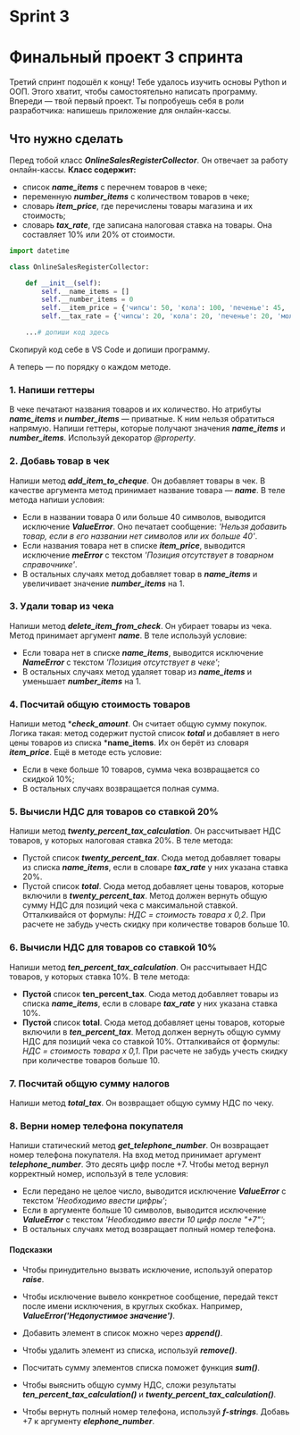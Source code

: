 ﻿# Sprint 3
# Финальный проект 3 спринта
Третий спринт подошёл к концу! Тебе удалось изучить основы Python и ООП. Этого хватит, чтобы самостоятельно написать программу.
Впереди — твой первый проект. Ты попробуешь себя в роли разработчика: напишешь приложение для онлайн-кассы.

## Что нужно сделать
Перед тобой класс ***OnlineSalesRegisterCollector***. Он отвечает за работу онлайн-кассы.
**Класс содержит:**
* список ***name_items*** с перечнем товаров в чеке;
* переменную ***number_items*** с количеством товаров в чеке;
* словарь ***item_price***, где перечислены товары магазина и их стоимость;
* словарь ***tax_rate***, где записана налоговая ставка на товары. Она составляет 10% или 20% от стоимости.

```python
import datetime

class OnlineSalesRegisterCollector:

    def __init__(self):
        self.__name_items = []
        self.__number_items = 0
        self.__item_price = {'чипсы': 50, 'кола': 100, 'печенье': 45, 'молоко': 55, 'кефир': 70}
        self.__tax_rate = {'чипсы': 20, 'кола': 20, 'печенье': 20, 'молоко': 10, 'кефир': 10}

    ...# допиши код здесь
``` 

Скопируй код себе в VS Code и допиши программу.

А теперь — по порядку о каждом методе.

### 1. Напиши геттеры
В чеке печатают названия товаров и их количество. Но атрибуты ***name_items*** и ***number_items*** — приватные. К ним нельзя обратиться напрямую.
Напиши геттеры, которые получают значения ***name_items*** и ***number_items***. Используй декоратор *@property*.


### 2. Добавь товар в чек
Напиши метод ***add_item_to_cheque***. Он добавляет товары в чек.
В качестве аргумента метод принимает название товара — ***name***.
В теле метода напиши условия:
* Если в названии товара 0 или больше 40 символов, выводится исключение ***ValueError***. Оно печатает сообщение: *'Нельзя добавить товар, если в его названии нет символов или их больше 40'*.
* Если названия товара нет в списке ***item_price***, выводится исключение ***meError*** с текстом *'Позиция отсутствует в товарном справочнике'*.
* В остальных случаях метод добавляет товар в ***name_items*** и увеличивает значение ***number_items*** на 1.


### 3. Удали товар из чека
Напиши метод ***delete_item_from_check***. Он убирает товары из чека. Метод принимает аргумент ***name***.
В теле используй условие:
* Если товара нет в списке ***name_items***, выводится исключение ***NameError*** с текстом *'Позиция отсутствует в чеке'*;
* В остальных случаях метод удаляет товар из ***name_items*** и уменьшает ***number_items*** на 1.


### 4. Посчитай общую стоимость товаров
Напиши метод ****check_amount***. Он считает общую сумму покупок.
Логика такая: метод содержит пустой список ***total*** и добавляет в него цены товаров из списка ***name_items**. Их он берёт из словаря ***item_price***.
Ещё в методе есть условие:
* Если в чеке больше 10 товаров, сумма чека возвращается со скидкой 10%;
* В остальных случаях возвращается полная сумма.


### 5. Вычисли НДС для товаров со ставкой 20%
Напиши метод ***twenty_percent_tax_calculation***. Он рассчитывает НДС товаров, у которых налоговая ставка 20%.
В теле метода:
* Пустой список ***twenty_percent_tax***. Сюда метод добавляет товары из списка ***name_items***, если в словаре ***tax_rate*** у них указана ставка 20%.
* Пустой список ***total***. Сюда метод добавляет цены товаров, которые включили в ***twenty_percent_tax***.
Метод должен вернуть общую сумму НДС для позиций чека с максимальной ставкой. Отталкивайся от формулы: *НДС = стоимость товара x 0,2*.
При расчете не забудь учесть скидку при количестве товаров больше 10.


### 6. Вычисли НДС для товаров со ставкой 10%
Напиши метод ***ten_percent_tax_calculation***. Он рассчитывает НДС товаров, у которых ставка 10%.
В теле метода:
* __Пустой__ список **ten_percent_tax**. Сюда метод добавляет товары из списка ***name_items***, если в словаре ***tax_rate*** у них указана ставка 10%.
* __Пустой__ список **total**. Сюда метод добавляет цены товаров, которые включили в ***ten_percent_tax***.
Метод должен вернуть общую сумму НДС для позиций чека со ставкой 10%. Отталкивайся от формулы: *НДС = стоимость товара x 0,1*.
При расчете не забудь учесть скидку при количестве товаров больше 10.

### 7. Посчитай общую сумму налогов
Напиши метод ***total_tax***. Он возвращает общую сумму НДС по чеку.

### 8. Верни номер телефона покупателя
Напиши статический метод ***get_telephone_number***. Он возвращает номер телефона покупателя.
На вход метод принимает аргумент ***telephone_number***. Это десять цифр после +7.
Чтобы метод вернул корректный номер, используй в теле условия:
* Если передано не целое число, выводится исключение ***ValueError*** с текстом *'Необходимо ввести цифры'*;
* Если в аргументе больше 10 символов, выводится исключение ***ValueError*** с текстом *'Необходимо ввести 10 цифр после "+7"'*;
* В остальных случаях метод возвращает полный номер телефона.

#### Подсказки
* Чтобы принудительно вызвать исключение, используй оператор ***raise***.
* Чтобы исключение вывело конкретное сообщение, передай текст после имени исключения, в круглых скобках. Например, ***ValueError('Недопустимое значение')***.
* Добавить элемент в список можно через ***append()***.
* Чтобы удалить элемент из списка, используй ***remove()***.
* Посчитать сумму элементов списка поможет функция ***sum()***.
* Чтобы выяснить общую сумму НДС, сложи результаты ***ten_percent_tax_calculation()*** и ***twenty_percent_tax_calculation()***.

* Чтобы вернуть полный номер телефона, используй ***f-strings***. Добавь +7 к аргументу ***elephone_number***.


